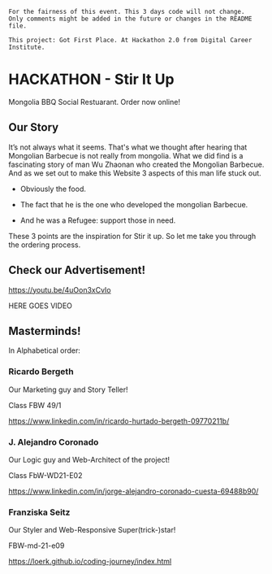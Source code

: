 ```
For the fairness of this event. This 3 days code will not change. 
Only comments might be added in the future or changes in the README file.

This project: Got First Place. At Hackathon 2.0 from Digital Career Institute.
```

# HACKATHON - Stir It Up
Mongolia BBQ Social Restuarant. Order now online!


## Our Story

It’s not always what it seems. That's what we thought after hearing that Mongolian Barbecue is not really from mongolia.
What we did find is a fascinating story of man Wu Zhaonan  who created the Mongolian Barbecue.
And as we set out to make this Website 
3 aspects of this man life stuck out.

- Obviously the food. 

- The fact that he is the one who developed the mongolian Barbecue.

- And he was a Refugee: support those in need.

These 3 points are the inspiration for Stir it up.
So let me take you through the ordering process.

## Check our Advertisement!

https://youtu.be/4uOon3xCvIo

HERE GOES VIDEO
## Masterminds!
In Alphabetical order:

### Ricardo Bergeth

Our Marketing guy and Story Teller!

Class FBW 49/1

https://www.linkedin.com/in/ricardo-hurtado-bergeth-09770211b/

### J. Alejandro Coronado

Our Logic guy and Web-Architect of the project!

Class FbW-WD21-E02

https://www.linkedin.com/in/jorge-alejandro-coronado-cuesta-69488b90/


### Franziska Seitz


Our Styler and Web-Responsive Super(trick-)star!

FBW-md-21-e09

https://loerk.github.io/coding-journey/index.html